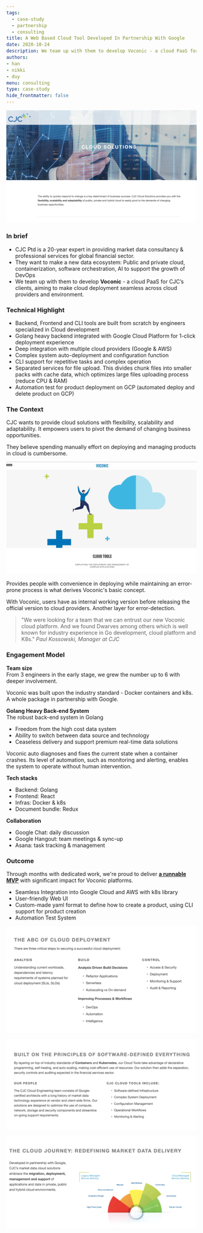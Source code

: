 ```yaml
---
tags: 
  - case-study
  - partnership
  - consulting
title: A Web Based Cloud Tool Developed In Partnership With Google
date: 2020-10-24
description: We team up with them to develop Voconic - a cloud PaaS for CJC’s clients, aiming to make cloud deployment seamless across cloud providers and environment.
authors: 
- han
- nikki
- duy
menu: consulting
type: case-study
hide_frontmatter: false
---
```


![](assets/a-web-based-cloud-tool-developed-in-partnership-with-google_case-study-a-web-based-cloud-tool-partner-with-google.webp)

### In brief
- CJC Ptd is a 20-year expert in providing market data consultancy & professional services for global financial sector.
- They want to make a new data ecosystem: Public and private cloud, containerization, software orchestration, AI to support the growth of DevOps
- We team up with them to develop **Voconic** - a cloud PaaS for CJC’s clients, aiming to make cloud deployment seamless across cloud providers and environment.

### Technical Highlight
- Backend, Frontend and CLI tools are built from scratch by engineers specialized in Cloud development
- Golang heavy backend integrated with Google Cloud Platform for 1-click deployment experience
- Deep integration with multiple cloud providers (Google & AWS)
- Complex system auto-deployment and configuration function
- CLI support for repetitive tasks and complex operation
- Separated services for file upload. This divides chunk files into smaller packs with cache data, which optimizes large files uploading process (reduce CPU & RAM)
- Automation test for product deployment on GCP (automated deploy and delete product on GCP)

### The Context
CJC wants to provide cloud solutions with flexibility, scalability and adaptability. It empowers users to pivot the demand of changing business opportunities. 

They believe spending manually effort on deploying and managing products in cloud is cumbersome. 

![](assets/a-web-based-cloud-tool-developed-in-partnership-with-google_case-study-a-web-based-cloud-tool-partner-with-google-the-context.webp)

Provides people with convenience in deploying while maintaining an error-prone process is what derives Voconic's basic concept. 

With Voconic, users have as internal working version before releasing the official  version to cloud providers. Another layer for error-detection. 

>
> "We were looking for a team that we can entrust our new Voconic cloud platform. And we found Dwarves among others which is well known for industry experience in Go development, cloud platform and K8s." *Paul Kossowski, Manager at CJC*

### Engagement Model
**Team size**<br>
From 3 engineers in the early stage, we grew the number up to 6 with deeper involvement.

Voconic was built upon the industry standard - Docker containers and k8s. A whole package in partnership with Google.

**Golang Heavy Back-end System**<br>
The robust back-end system in Golang
- Freedom from the high cost data system 
- Ability to switch between data source and technology 
- Ceaseless delivery and support premium real-time data solutions

Voconic auto diagnoses and fixes the current state when a container crashes. Its level of automation, such as monitoring and alerting, enables the system to operate without human intervention.

**Tech stacks**
- Backend: Golang
- Frontend: React
- Infras: Docker & k8s
- Document bundle: Redux

**Collaboration**
- Google Chat: daily discussion
- Google Hangout: team meetings & sync-up
- Asana: task tracking & management

### Outcome
Through months with dedicated work, we're proud to deliver **[a runnable MVP](https://cjcit.com/market-data-cloud-solutions)** with significant impact for Voconic platforms.
- Seamless Integration into Google Cloud and AWS with k8s library
- User-friendly Web UI
- Custom-made yaml format to define how to create a product, using CLI support for product creation
- Automation Test System


![](assets/a-web-based-cloud-tool-developed-in-partnership-with-google_case-study-a-web-based-cloud-tool-partner-with-google-cloud-deployment.webp)

![](assets/a-web-based-cloud-tool-developed-in-partnership-with-google_case-study-a-web-based-cloud-tool-partner-with-google-built.webp)

![](assets/a-web-based-cloud-tool-developed-in-partnership-with-google_case-study-a-web-based-cloud-tool-partner-with-google-cloud-journey.webp)
